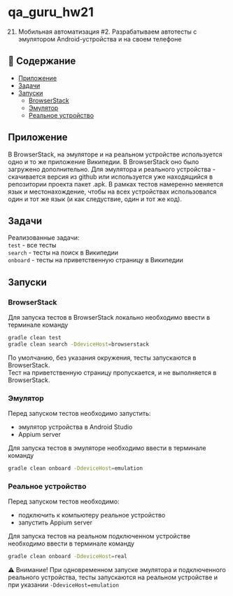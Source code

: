 # qa_guru_hw21
21. Мобильная автоматизация #2. Разрабатываем автотесты с эмулятором Android-устройства и на своем телефоне

## :receipt: Содержание
- [Приложение](#приложение)
- [Задачи](#задачи)
- [Запуски](#запуски)
  - [BrowserStack](#browserstack)
  - [Эмулятор](#эмулятор)
  - [Реальное устройство](#реальное-устройство)

## Приложение
В BrowserStack, на эмуляторе и на реальном устройстве используется одно и то же приложение Википедии. В BrowserStack оно было загружено дополнительно. Для эмулятора и реального устройства - скачивается версия из github или используется уже находящийся в репозитории проекта пакет .apk.
В рамках тестов намеренно меняется язык и местонахождение, чтобы на всех устройствах использовался один и тот же язык (и как следуствие, один и тот же код).

## Задачи
Реализованные задачи:  
```test``` - все тесты  
```search``` - тесты на поиск в Википедии  
```onboard``` - тесты на приветственную страницу в Википедии  

## Запуски

### BrowserStack
Для запуска тестов в BrowserStack локально необходимо ввести в терминале команду
```bash
gradle clean test
gradle clean search -DdeviceHost=browserstack
```
По умолчанию, без указания окружения, тесты запускаются в BrowserStack.  
Тест на приветственную страницу пропускается, и не выполняется в BrowserStack.

### Эмулятор
Перед запуском тестов необходимо запустить:
- эмулятор устройства в Android Studio
- Appium server

Для запуска тестов в эмуляторе необходимо ввести в терминале команду
```bash
gradle clean onboard -DdeviceHost=emulation
```

### Реальное устройство
Перед запуском тестов необходимо:
- подключить к компьютеру реальное устройство
- запустить Appium server

Для запуска тестов на реальном подключенном устройстве необходимо ввести в терминале команду
```bash
gradle clean onboard -DdeviceHost=real
```

:warning: Внимание! При одновременном запуске эмулятора и подключенного реального устройства, тесты запускаются на реальном устройстве и при указании ```-DdeviceHost=emulation```
